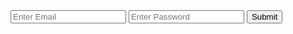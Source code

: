 <form id="signup-form" action="/signup" method="POST">
    <input type="email" name="email" placeholder="Enter Email">
    <input type="password" name="password" placeholder="Enter Password">
    <button type="submit" role="button">Submit</button>
</form>

<script>
form.addEventListener('submit', (event) => {

    // disable default action
    event.preventDefault();
    
    // make post request
    fetch('https://arcade.spacetech-ibm.com/auth/register', {
        method: 'POST',
        body: new FormData(form),
        headers: {
            'Content-Type': 'application/x-www-form-urlencoded'
        }
    })
    .then(res => res.text())
    .then(html => console.log(html))
    .catch(err => console.error(err));
});
</script>
